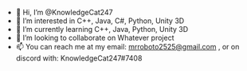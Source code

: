 - 👋 Hi, I’m @KnowledgeCat247
- 👀 I’m interested in C++, Java, C#, Python, Unity 3D
- 🌱 I’m currently learning C++, Java, Python, Unity 3D
- 💞️ I’m looking to collaborate on Whatever project
- 📫 You can reach me at my email: mrroboto2525@gmail.com , or on discord with: KnowledgeCat247#7408
